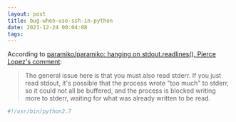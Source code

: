 ```yaml
---
layout: post
title: bug-when-use-ssh-in-python
date: 2021-12-24 00:04:08
tags:
---
```


According to [paramiko/paramiko: hanging on stdout.readlines\(\), Pierce Lopez's comment](https://github.com/paramiko/paramiko/issues/109#issuecomment-464505837):

> The general issue here is that you must also read stderr. If you just read stdout, it's possible that the process wrote "too much" to stderr, so it could not all be buffered, and the process is blocked writing more to stderr, waiting for what was already written to be read.

```python
#!/usr/bin/python2.7
```

